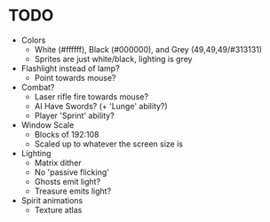 # TODO
- Colors
  - White (#ffffff), Black (#000000), and Grey (49,49,49/#313131)
  - Sprites are just white/black, lighting is grey
- Flashlight instead of lamp?
  - Point towards mouse?
- Combat?
  - Laser rifle fire towards mouse?
  - AI Have Swords? (+ 'Lunge' ability?)
  - Player 'Sprint' ability?
- Window Scale
  - Blocks of 192:108
  - Scaled up to whatever the screen size is
- Lighting
  - Matrix dither
  - No 'passive flicking'
  - Ghosts emit light?
  - Treasure emits light?
- Spirit animations
  - Texture atlas
